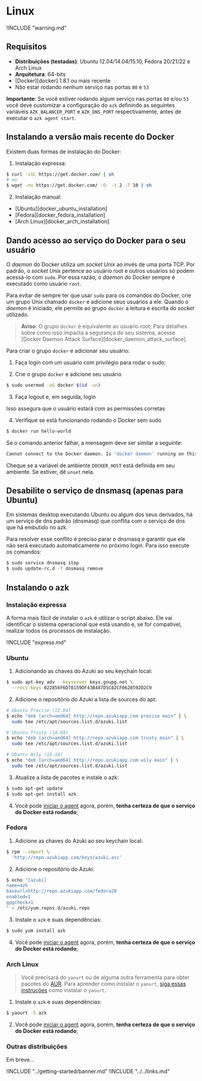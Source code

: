 # Linux

!INCLUDE "warning.md"

## Requisitos

* **Distribuições (testadas)**: Ubuntu 12.04/14.04/15.10, Fedora 20/21/22 e Arch Linux
* **Arquitetura**: 64-bits
* [Docker][docker] 1.8.1 ou mais recente
* Não estar rodando nenhum serviço nas portas `80` e `53`

**Importante**: Se você estiver rodando algum serviço nas portas `80` e/ou `53` você deve customizar a configuração do `azk` definindo as seguintes variáveis `AZK_BALANCER_PORT` e `AZK_DNS_PORT` respectivamente, antes de executar o `azk agent start`.

## Instalando a versão mais recente do Docker

Existem duas formas de instalação do Docker:

1. Instalação expressa:

  ```bash
  $ curl -sSL https://get.docker.com/ | sh
  # ou
  $ wget -nv https://get.docker.com/ -O- -t 2 -T 10 | sh
  ```

2. Instalação manual:

  - [Ubuntu][docker_ubuntu_installation]
  - [Fedora][docker_fedora_installation]
  - [Arch Linux][docker_arch_installation]

## Dando acesso ao serviço do Docker para o seu usuário

O _daemon_ do Docker utiliza um _socket Unix_ ao invés de uma porta TCP. Por padrão, o _socket Unix_ pertence ao usuário root e outros usuários só podem acessá-lo com `sudo`. Por essa razão, o _daemon_ do Docker sempre é executado como usuário `root`.

Para evitar de sempre ter que usar `sudo` para os comandos do Docker, crie um grupo Unix chamado `docker` e adicione seus usuários a ele. Quando o _daemon_ é iniciado, ele permite ao grupo `docker` a leitura e escrita do _socket_ utilizado.

> **Aviso**: O grupo `docker` é equivalente ao usuário root; Para detalhes sobre como isso impacta a segurança do seu sistema, acesse [Docker Daemon Attack Surface][docker_daemon_attack_surface].

Para criar o grupo `docker` e adicionar seu usuário:

1. Faça login com um usuário com privilégio para rodar o sudo;

2. Crie o grupo `docker` e adicione seu usuário

  ```bash
  $ sudo usermod -aG docker $(id -un)
  ```

3. Faça logout e, em seguida, login

  Isso assegura que o usuário estará com as permissões corretas

4. Verifique se está funcionando rodando o Docker sem sudo

  ```bash
  $ docker run hello-world
  ```

  Se o comando anterior falhar, a mensagem deve ser similar a seguinte:

  ```bash
  Cannot connect to the Docker daemon. Is 'docker daemon' running on this host?
  ```

  Cheque se a variável de ambiente `DOCKER_HOST` está definida em seu ambiente. Se estiver, dê `unset` nela.

## Desabilite o serviço de dnsmasq (apenas para Ubuntu)

Em sistemas desktop executando Ubuntu ou algum dos seus derivados, há um serviço
de dns padrão (dnsmasq) que conflita com o serviço de dns que há embutido no azk.

Para resolver esse conflito é preciso parar o dnsmasq e garantir que ele não
será executado automaticamente no próximo login. Para isso execute os comandos:

  ```bash
  $ sudo service dnsmasq stop
  $ sudo update-rc.d -f dnsmasq remove
  ```

## Instalando o azk

### Instalação expressa

A forma mais fácil de instalar o `azk` é utilizar o script abaixo. Ele vai identificar o sistema operacional que está usando e, se for compatível, realizar todos os processos de instalação.

!INCLUDE "express.md"

### Ubuntu

1. Adicionando as chaves do Azuki ao seu keychain local:

  ```bash
  $ sudo apt-key adv --keyserver keys.gnupg.net \
    --recv-keys 022856F6D78159DF43B487D5C82CF0628592D2C9
  ```

2. Adicione o repositório do Azuki a lista de sources do apt:

  ```bash
  # Ubuntu Precise (12.04)
  $ echo "deb [arch=amd64] http://repo.azukiapp.com precise main" | \
    sudo tee /etc/apt/sources.list.d/azuki.list

  # Ubuntu Trusty (14.04)
  $ echo "deb [arch=amd64] http://repo.azukiapp.com trusty main" | \
    sudo tee /etc/apt/sources.list.d/azuki.list

  # Ubuntu Wily (15.10)
  $ echo "deb [arch=amd64] http://repo.azukiapp.com wily main" | \
    sudo tee /etc/apt/sources.list.d/azuki.list
  ```

3. Atualize a lista de pacotes e instale o azk:

  ```bash
  $ sudo apt-get update
  $ sudo apt-get install azk
  ```

4. Você pode [iniciar o agent](../getting-started/starting-agent.md) agora, porém, **tenha certeza de que o serviço do Docker está rodando**;

### Fedora

1. Adicione as chaves do Azuki ao seu keychain local:

  ```bash
  $ rpm --import \
    'http://repo.azukiapp.com/keys/azuki.asc'
  ```

2. Adicione o repositório do Azuki:

  ```bash
  $ echo "[azuki]
  name=azk
  baseurl=http://repo.azukiapp.com/fedora20
  enabled=1
  gpgcheck=1
  " > /etc/yum.repos.d/azuki.repo
  ```

3. Instale o `azk` e suas dependências:

  ```bash
  $ sudo yum install azk
  ```

4. Você pode [iniciar o agent](../getting-started/starting-agent.md) agora, porém, **tenha certeza de que o serviço do Docker está rodando**;

### Arch Linux

> Você precisará do `yaourt` ou de alguma outra ferramenta para obter pacotes do [AUR](https://aur.archlinux.org/). Para aprender como instalar o `yaourt`, [siga essas instruções](https://archlinux.fr/yaourt-en) como instalar o `yaourt`.

1. Instale o `azk` e suas dependências:

  ```bash
  $ yaourt -S azk
  ```

2. Você pode [iniciar o agent](../getting-started/starting-agent.md) agora, porém, **tenha certeza de que o serviço do Docker está rodando**;

### Outras distribuições

Em breve...

!INCLUDE "../getting-started/banner.md"
!INCLUDE "../../links.md"
